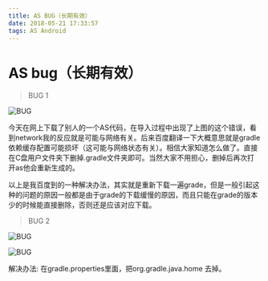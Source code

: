 ```yaml
---
title: AS BUG（长期有效）
date: 2018-05-21 17:33:57
tags: AS Android
---
```


# AS bug（长期有效）

> BUG 1

![BUG](bug1.png)

今天在网上下载了别人的一个AS代码，在导入过程中出现了上图的这个错误，看到network我的反应就是可能与网络有关。后来百度翻译一下大概意思就是gradle依赖缓存配置可能损坏（这可能与网络状态有关）。相信大家知道怎么做了。直接在C盘用户文件夹下删掉.gradle文件夹即可。当然大家不用担心，删掉后再次打开as他会重新生成的。

以上是我百度到的一种解决办法，其实就是重新下载一遍grade，但是一般引起这种的问题的原因一般都是由于grade的下载缓慢的原因，而且只能在grade的版本少的时候能直接删除，否则还是应该对应下载。

> BUG 2

![BUG](bug2.png)

![BUG](bug3.png)

解决办法:
在gradle.properties里面，把org.gradle.java.home 去掉。

